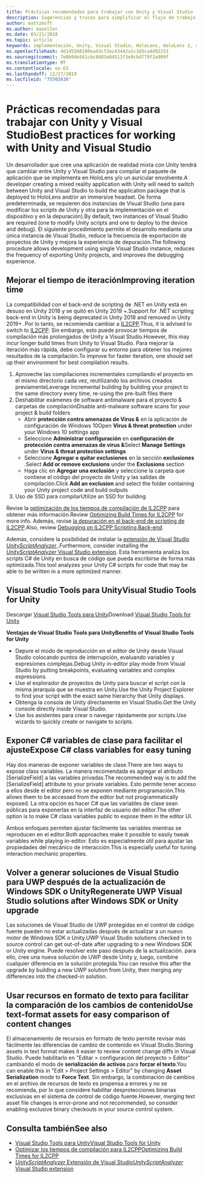 ```yaml
---
title: Prácticas recomendadas para trabajar con Unity y Visual Studio
description: Sugerencias y trucos para simplificar el flujo de trabajo de creación de una aplicación de realidad mixta con Unity y Visual Studio.
author: mattzmsft
ms.author: mazeller
ms.date: 03/21/2018
ms.topic: article
keywords: implementación, Unity, Visual Studio, HoloLens, HoloLens 2, auriculares envolventes
ms.openlocfilehash: 4d145568190ea43cf2ec43442a1c3d5ca4d92251
ms.sourcegitcommit: 7e8b9de561cbc8483e84511f3e9cbd779f3a999f
ms.translationtype: MT
ms.contentlocale: es-ES
ms.lasthandoff: 12/27/2019
ms.locfileid: "75502636"
---
```

# <a name="best-practices-for-working-with-unity-and-visual-studio"></a><span data-ttu-id="925c9-104">Prácticas recomendadas para trabajar con Unity y Visual Studio</span><span class="sxs-lookup"><span data-stu-id="925c9-104">Best practices for working with Unity and Visual Studio</span></span>

<span data-ttu-id="925c9-105">Un desarrollador que cree una aplicación de realidad mixta con Unity tendrá que cambiar entre Unity y Visual Studio para compilar el paquete de aplicación que se implementa en HoloLens y/o un auricular envolvente.</span><span class="sxs-lookup"><span data-stu-id="925c9-105">A developer creating a mixed reality application with Unity will need to switch between Unity and Visual Studio to build the application package that is deployed to HoloLens and/or an immersive headset.</span></span> <span data-ttu-id="925c9-106">De forma predeterminada, se requieren dos instancias de Visual Studio (una para modificar los scripts de Unity y otra para la implementación en el dispositivo y en la depuración).</span><span class="sxs-lookup"><span data-stu-id="925c9-106">By default, two instances of Visual Studio are required (one to modify Unity scripts and one to deploy to the device and debug).</span></span> <span data-ttu-id="925c9-107">El siguiente procedimiento permite el desarrollo mediante una única instancia de Visual Studio, reduce la frecuencia de exportación de proyectos de Unity y mejora la experiencia de depuración.</span><span class="sxs-lookup"><span data-stu-id="925c9-107">The following procedure allows development using single Visual Studio instance, reduces the frequency of exporting Unity projects, and improves the debugging experience.</span></span>

## <a name="improving-iteration-time"></a><span data-ttu-id="925c9-108">Mejorar el tiempo de iteración</span><span class="sxs-lookup"><span data-stu-id="925c9-108">Improving iteration time</span></span>

<span data-ttu-id="925c9-109">La compatibilidad con el back-end de scripting de .NET en Unity está en desuso en Unity 2018 y se quitó en Unity 2019 +.</span><span class="sxs-lookup"><span data-stu-id="925c9-109">Support for .NET scripting back-end in Unity is being deprecated in Unity 2018 and removed in Unity 2019+.</span></span> <span data-ttu-id="925c9-110">Por lo tanto, se recomienda cambiar a [IL2CPP](https://docs.unity3d.com/Manual/IL2CPP.html).</span><span class="sxs-lookup"><span data-stu-id="925c9-110">Thus, it is advised to switch to [IL2CPP](https://docs.unity3d.com/Manual/IL2CPP.html).</span></span> <span data-ttu-id="925c9-111">Sin embargo, esto puede provocar tiempos de compilación más prolongados de Unity a Visual Studio.</span><span class="sxs-lookup"><span data-stu-id="925c9-111">However, this may incur longer build times from Unity to Visual Studio.</span></span> <span data-ttu-id="925c9-112">Para mejorar la iteración más rápida, debe configurar su entorno para obtener los mejores resultados de la compilación.</span><span class="sxs-lookup"><span data-stu-id="925c9-112">To improve for faster iteration, one should set up their environment for best compilation results.</span></span>

1) <span data-ttu-id="925c9-113">Aproveche las compilaciones incrementales compilando el proyecto en el mismo directorio cada vez, reutilizando los archivos creados previamente</span><span class="sxs-lookup"><span data-stu-id="925c9-113">Leverage incremental building by building your project to the same directory every time, re-using the pre-built files there</span></span>
2) <span data-ttu-id="925c9-114">Deshabilitar exámenes de software antimalware para el proyecto & carpetas de compilación</span><span class="sxs-lookup"><span data-stu-id="925c9-114">Disable anti-malware software scans for your project & build folders</span></span>
   - <span data-ttu-id="925c9-115">Abrir **protección contra amenazas de Virus &** en la aplicación de configuración de Windows 10</span><span class="sxs-lookup"><span data-stu-id="925c9-115">Open **Virus & threat protection** under your Windows 10 settings app</span></span>
   - <span data-ttu-id="925c9-116">Seleccione **Administrar configuración** en **configuración de protección contra amenazas de virus &**</span><span class="sxs-lookup"><span data-stu-id="925c9-116">Select **Manage Settings** under **Virus & threat protection settings**</span></span>
   - <span data-ttu-id="925c9-117">Seleccione **Agregar o quitar exclusiones** en la sección **exclusiones** .</span><span class="sxs-lookup"><span data-stu-id="925c9-117">Select **Add or remove exclusions** under the **Exclusions** section</span></span>
   - <span data-ttu-id="925c9-118">Haga clic en **Agregar una exclusión** y seleccione la carpeta que contiene el código del proyecto de Unity y las salidas de compilación.</span><span class="sxs-lookup"><span data-stu-id="925c9-118">Click **Add an exclusion** and select the folder containing your Unity project code and build outputs</span></span>
3) <span data-ttu-id="925c9-119">Uso de SSD para compilar</span><span class="sxs-lookup"><span data-stu-id="925c9-119">Utilize an SSD for building</span></span>

<span data-ttu-id="925c9-120">Revise la [optimización de los tiempos de compilación de IL2CPP](https://docs.unity3d.com/Manual/IL2CPP-OptimizingBuildTimes.html) para obtener más información.</span><span class="sxs-lookup"><span data-stu-id="925c9-120">Review [Optimizing Build Times for IL2CPP](https://docs.unity3d.com/Manual/IL2CPP-OptimizingBuildTimes.html) for more info.</span></span> <span data-ttu-id="925c9-121">Además, revise [la depuración en el back-end de scripting de IL2CPP](https://docs.unity3d.com/Manual/windowsstore-debugging-il2cpp.html).</span><span class="sxs-lookup"><span data-stu-id="925c9-121">Also, review [Debugging on IL2CPP Scripting Back-end](https://docs.unity3d.com/Manual/windowsstore-debugging-il2cpp.html).</span></span>

<span data-ttu-id="925c9-122">Además, considere la posibilidad de instalar la [extensión de Visual Studio *UnityScriptAnalyzer* ](https://github.com/Microsoft/MixedRealityCompanionKit/tree/master/UnityScriptAnalyzer).</span><span class="sxs-lookup"><span data-stu-id="925c9-122">Furthermore, consider installing the [*UnityScriptAnalyzer* Visual Studio extension](https://github.com/Microsoft/MixedRealityCompanionKit/tree/master/UnityScriptAnalyzer).</span></span> <span data-ttu-id="925c9-123">Esta herramienta analiza los scripts C# de Unity en busca de código que pueda escribirse de forma más optimizada.</span><span class="sxs-lookup"><span data-stu-id="925c9-123">This tool analyzes your Unity C# scripts for code that may be able to be written in a more optimized manner.</span></span>

## <a name="visual-studio-tools-for-unity"></a><span data-ttu-id="925c9-124">Visual Studio Tools para Unity</span><span class="sxs-lookup"><span data-stu-id="925c9-124">Visual Studio Tools for Unity</span></span>

<span data-ttu-id="925c9-125">Descargar [Visual Studio Tools para Unity](https://docs.microsoft.com/visualstudio/cross-platform/getting-started-with-visual-studio-tools-for-unity?view=vs-2019)</span><span class="sxs-lookup"><span data-stu-id="925c9-125">Download [Visual Studio Tools for Unity](https://docs.microsoft.com/visualstudio/cross-platform/getting-started-with-visual-studio-tools-for-unity?view=vs-2019)</span></span>

<span data-ttu-id="925c9-126">**Ventajas de Visual Studio Tools para Unity**</span><span class="sxs-lookup"><span data-stu-id="925c9-126">**Benefits of Visual Studio Tools for Unity**</span></span>
* <span data-ttu-id="925c9-127">Depure el modo de reproducción en el editor de Unity desde Visual Studio colocando puntos de interrupción, evaluando variables y expresiones complejas.</span><span class="sxs-lookup"><span data-stu-id="925c9-127">Debug Unity in-editor play mode from Visual Studio by putting breakpoints, evaluating variables and complex expressions.</span></span>
* <span data-ttu-id="925c9-128">Use el explorador de proyectos de Unity para buscar el script con la misma jerarquía que se muestra en Unity.</span><span class="sxs-lookup"><span data-stu-id="925c9-128">Use the Unity Project Explorer to find your script with the exact same hierarchy that Unity displays.</span></span>
* <span data-ttu-id="925c9-129">Obtenga la consola de Unity directamente en Visual Studio.</span><span class="sxs-lookup"><span data-stu-id="925c9-129">Get the Unity console directly inside Visual Studio.</span></span>
* <span data-ttu-id="925c9-130">Use los asistentes para crear o navegar rápidamente por scripts.</span><span class="sxs-lookup"><span data-stu-id="925c9-130">Use wizards to quickly create or navigate to scripts.</span></span>

## <a name="expose-c-class-variables-for-easy-tuning"></a><span data-ttu-id="925c9-131">Exponer C# variables de clase para facilitar el ajuste</span><span class="sxs-lookup"><span data-stu-id="925c9-131">Expose C# class variables for easy tuning</span></span>

<span data-ttu-id="925c9-132">Hay dos maneras de exponer variables de clase.</span><span class="sxs-lookup"><span data-stu-id="925c9-132">There are two ways to expose class variables.</span></span> <span data-ttu-id="925c9-133">La manera recomendada es agregar el atributo [SerializeField] a las variables privadas.</span><span class="sxs-lookup"><span data-stu-id="925c9-133">The recommended way is to add the [SerializeField] attribute to your private variables.</span></span> <span data-ttu-id="925c9-134">Esto permite tener acceso a ellos desde el editor pero no se exponen mediante programación.</span><span class="sxs-lookup"><span data-stu-id="925c9-134">This allows them to be accessed from the editor but not programmatically exposed.</span></span>  <span data-ttu-id="925c9-135">La otra opción es hacer C# que las variables de clase sean públicas para exponerlas en la interfaz de usuario del editor.</span><span class="sxs-lookup"><span data-stu-id="925c9-135">The other option is to make C# class variables public to expose them in the editor UI.</span></span> 

<span data-ttu-id="925c9-136">Ambos enfoques permiten ajustar fácilmente las variables mientras se reproducen en el editor.</span><span class="sxs-lookup"><span data-stu-id="925c9-136">Both approaches make it possible to easily tweak variables while playing in-editor.</span></span> <span data-ttu-id="925c9-137">Esto es especialmente útil para ajustar las propiedades del mecánico de interacción.</span><span class="sxs-lookup"><span data-stu-id="925c9-137">This is especially useful for tuning interaction mechanic properties.</span></span>

## <a name="regenerate-uwp-visual-studio-solutions-after-windows-sdk-or-unity-upgrade"></a><span data-ttu-id="925c9-138">Volver a generar soluciones de Visual Studio para UWP después de la actualización de Windows SDK o Unity</span><span class="sxs-lookup"><span data-stu-id="925c9-138">Regenerate UWP Visual Studio solutions after Windows SDK or Unity upgrade</span></span>

<span data-ttu-id="925c9-139">Las soluciones de Visual Studio de UWP protegidas en el control de código fuente pueden no estar actualizadas después de actualizar a un nuevo motor de Windows SDK o Unity.</span><span class="sxs-lookup"><span data-stu-id="925c9-139">UWP Visual Studio solutions checked in to source control can get out-of-date after upgrading to a new Windows SDK or Unity engine.</span></span> <span data-ttu-id="925c9-140">Puede resolver este paso después de la actualización. para ello, cree una nueva solución de UWP desde Unity y, luego, combine cualquier diferencia en la solución protegida.</span><span class="sxs-lookup"><span data-stu-id="925c9-140">You can resolve this after the upgrade by building a new UWP solution from Unity, then merging any differences into the checked-in solution.</span></span>

## <a name="use-text-format-assets-for-easy-comparison-of-content-changes"></a><span data-ttu-id="925c9-141">Usar recursos en formato de texto para facilitar la comparación de los cambios de contenido</span><span class="sxs-lookup"><span data-stu-id="925c9-141">Use text-format assets for easy comparison of content changes</span></span>

<span data-ttu-id="925c9-142">El almacenamiento de recursos en formato de texto permite revisar más fácilmente las diferencias de cambio de contenido en Visual Studio.</span><span class="sxs-lookup"><span data-stu-id="925c9-142">Storing assets in text format makes it easier to review content change diffs in Visual Studio.</span></span> <span data-ttu-id="925c9-143">Puede habilitarlo en "Editar > configuración del proyecto > Editor" cambiando el modo de **serialización de activos** para **forzar el texto**.</span><span class="sxs-lookup"><span data-stu-id="925c9-143">You can enable this in "Edit > Project Settings > Editor" by changing **Asset Serialization** mode to **Force Text**.</span></span> <span data-ttu-id="925c9-144">Sin embargo, la combinación de cambios en el archivo de recursos de texto es propensa a errores y no se recomienda, por lo que considere habilitar desprotecciones binarias exclusivas en el sistema de control de código fuente.</span><span class="sxs-lookup"><span data-stu-id="925c9-144">However, merging text asset file changes is error-prone and not recommended, so consider enabling exclusive binary checkouts in your source control system.</span></span>

## <a name="see-also"></a><span data-ttu-id="925c9-145">Consulta también</span><span class="sxs-lookup"><span data-stu-id="925c9-145">See also</span></span>
- [<span data-ttu-id="925c9-146">Visual Studio Tools para Unity</span><span class="sxs-lookup"><span data-stu-id="925c9-146">Visual Studio Tools for Unity</span></span>](https://visualstudiogallery.msdn.microsoft.com/8d26236e-4a64-4d64-8486-7df95156aba9)
- [<span data-ttu-id="925c9-147">Optimizar los tiempos de compilación para IL2CPP</span><span class="sxs-lookup"><span data-stu-id="925c9-147">Optimizing Build Times for IL2CPP</span></span>](https://docs.unity3d.com/Manual/IL2CPP-OptimizingBuildTimes.html)
- [<span data-ttu-id="925c9-148">*UnityScriptAnalyzer* Extensión de Visual Studio</span><span class="sxs-lookup"><span data-stu-id="925c9-148">*UnityScriptAnalyzer* Visual Studio extension</span></span>](https://github.com/Microsoft/MixedRealityCompanionKit/tree/master/UnityScriptAnalyzer)
